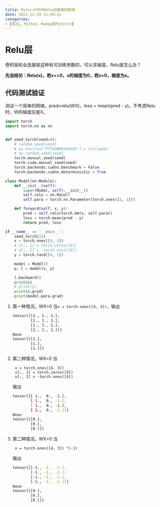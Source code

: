 ```yaml
---
title: Pytorch中的Relu对梯度的影响
date: 2021-12-29 21:39:11
categories: 
- [笔记, Python，Numpy和Pytorch]
---
```



# Relu层
卷积层和全连接层这种有可训练参数的，可以求梯度。Relu层怎么办？

**先说结论：Relu(x)，若x<=0，x的梯度为0，若x>0，梯度为x。**

<!--more-->

## 代码测试验证
测试一个简单的网络，pred=relu(WX)，loss = mean(pred - y)。不考虑Relu时，W的梯度应是X。

```python
import torch
import torch.nn as nn


def seed_torch(seed=0):
    # random.seed(seed)
    # os.environ['PYTHONHASHSEED'] = str(seed)
    # np.random.seed(seed)
    torch.manual_seed(seed)
    torch.cuda.manual_seed(seed)
    torch.backends.cudnn.benchmark = False
    torch.backends.cudnn.deterministic = True

class Model(nn.Module):
    def __init__(self):
        super(Model, self).__init__()
        self.relu = nn.ReLU()
        self.para = torch.nn.Parameter(torch.ones([3, 1]))

    def forward(self, x, y):
        pred = self.relu(torch.mm(x, self.para))
        loss = torch.mean(pred - y)
        return pred, loss

if __name__ == '__main__':
    seed_torch(12)
    x = torch.ones([4, 3])
    # x[:, 1] = torch.zeros([4])
    # x[:, 2] = -torch.ones([4])
    y = torch.rand([4, 1])

    model = Model()
    p, l = model(x, y)

    l.backward()
    print(x)
    # print(y)
    print(x.grad)
    print(model.para.grad)

```

 1. 第一种情况，WX>0
     当``x = torch.ones([4, 3])``，输出
	```bash
	tensor([[1., 1., 1.],
	        [1., 1., 1.],
	        [1., 1., 1.],
	        [1., 1., 1.]])
	None
	tensor([[1.],
	        [1.],
	        [1.]])
	```
  2. 第二种情况，WX=0
     当 
	   ```
	    x = torch.ones([4, 3])
	    x[:, 1] = torch.zeros([4])
	    x[:, 2] = -torch.ones([4])
	    ```
	    输出
	

		```bash
		tensor([[ 1.,  0., -1.],
		        [ 1.,  0., -1.],
		        [ 1.,  0., -1.],
		        [ 1.,  0., -1.]])
		None
		tensor([[0.],
		        [0.],
		        [0.]])
		```

  3. 第二种情况，WX<0
       当 
	   ```
	    x = torch.ones([4, 3]) *(-1)
	    ```
	    输出
	    
		```bash
		tensor([[-1., -1., -1.],
		        [-1., -1., -1.],
		        [-1., -1., -1.],
		        [-1., -1., -1.]])
		None
		tensor([[0.],
		        [0.],
		        [0.]])
		```